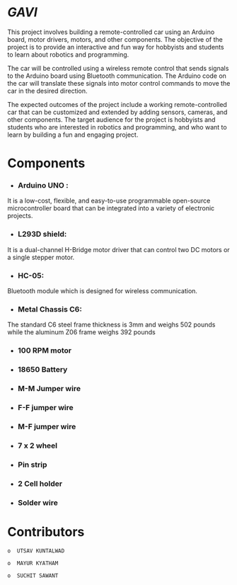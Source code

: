 
# *****GAVI*****

This project involves building a remote-controlled car using an Arduino board, motor drivers, motors, and other components. The objective of the project is to provide an interactive and fun way for hobbyists and students to learn about robotics and programming.

The car will be controlled using a wireless remote control that sends signals to the Arduino board using Bluetooth communication. The Arduino code on the car will translate these signals into motor control commands to move the car in the desired direction.

The expected outcomes of the project include a working remote-controlled car that can be customized and extended by adding sensors, cameras, and other components. The target audience for the project is hobbyists and students who are interested in robotics and programming, and who want to learn by building a fun and engaging project.


# Components


- ### Arduino UNO :
 It is a low-cost, flexible, and easy-to-use programmable open-source microcontroller board that can be integrated into a variety of electronic projects.
- ### L293D shield:
 It is a dual-channel H-Bridge motor driver that can control two DC motors or a single stepper motor.
- ### HC-05:
Bluetooth module which is designed for      wireless communication.
- ### Metal Chassis C6:
The standard C6 steel frame thickness is 3mm and weighs 502 pounds while the aluminum Z06 frame weighs 392 pounds
- ### 100 RPM motor
- ### 18650 Battery
- ### M-M Jumper wire
- ### F-F jumper wire
- ### M-F jumper wire
- ### 7 x 2 wheel
- ### Pin strip
- ### 2 Cell holder
- ### Solder wire




# Contributors

```
o  UTSAV KUNTALWAD

o  MAYUR KYATHAM

o  SUCHIT SAWANT  



 ```
